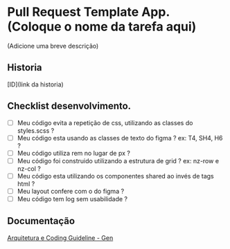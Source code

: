# Pull Request Template App. (Coloque o nome da tarefa aqui)

(Adicione uma breve descrição)

## Historia

[ID](link da historia)

## Checklist desenvolvimento.

- [ ] Meu código evita a repetição de css, utilizando as classes do styles.scss ?
- [ ] Meu código esta usando as classes de texto do figma ? ex: T4, SH4, H6 ?
- [ ] Meu código utiliza rem no lugar de px ?
- [ ] Meu código foi construido utilizando a estrutura de grid ? ex: nz-row e nz-col ?
- [ ] Meu código esta utilizando os componentes shared ao invés de tags html ?
- [ ] Meu layout confere com o do figma ?
- [ ] Meu código tem log sem usabilidade ?

## Documentação

[Arquitetura e Coding Guideline - Gen](https://www.notion.so/seja-gen/Arquitetura-e-Coding-Guideline-Gen-1f892cf358d04f268e428737e996f504)
